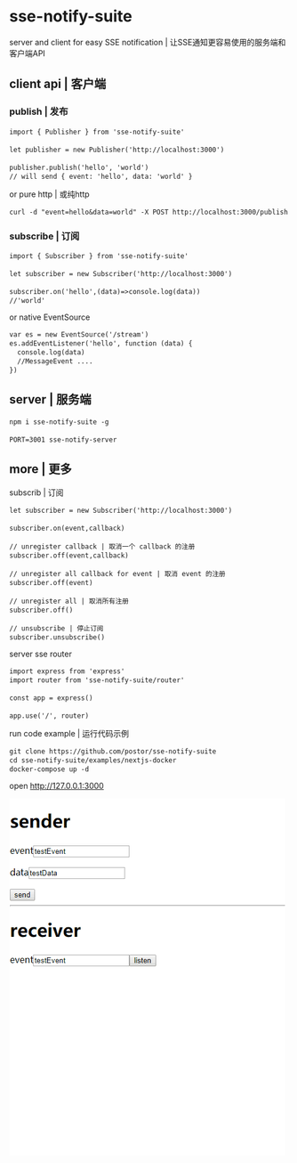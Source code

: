 # sse-notify-suite

server and client for easy SSE notification | 让SSE通知更容易使用的服务端和客户端API

## client api | 客户端

### publish | 发布

```
import { Publisher } from 'sse-notify-suite'

let publisher = new Publisher('http://localhost:3000')

publisher.publish('hello', 'world')
// will send { event: 'hello', data: 'world' }
```

or pure http | 或纯http

```
curl -d "event=hello&data=world" -X POST http://localhost:3000/publish
```

### subscribe | 订阅

```
import { Subscriber } from 'sse-notify-suite'

let subscriber = new Subscriber('http://localhost:3000')

subscriber.on('hello',(data)=>console.log(data))
//'world'
```

or native EventSource

```
var es = new EventSource('/stream') 
es.addEventListener('hello', function (data) {
  console.log(data)
  //MessageEvent ....
})
```

## server | 服务端

```
npm i sse-notify-suite -g

PORT=3001 sse-notify-server
```

## more | 更多

subscrib | 订阅

```
let subscriber = new Subscriber('http://localhost:3000')

subscriber.on(event,callback)

// unregister callback | 取消一个 callback 的注册
subscriber.off(event,callback)

// unregister all callback for event | 取消 event 的注册
subscriber.off(event)

// unregister all | 取消所有注册
subscriber.off()

// unsubscribe | 停止订阅
subscriber.unsubscribe()

```

server sse router

```
import express from 'express'
import router from 'sse-notify-suite/router'

const app = express()

app.use('/', router)
```

run code example | 运行代码示例

```
git clone https://github.com/postor/sse-notify-suite
cd sse-notify-suite/examples/nextjs-docker
docker-compose up -d
```

open http://127.0.0.1:3000

![screenshot](./screenshot.gif)

